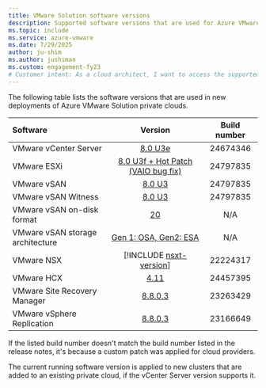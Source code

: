 ```yaml
---
title: VMware Solution software versions
description: Supported software versions that are used for Azure VMware Solution.
ms.topic: include
ms.service: azure-vmware
ms.date: 7/29/2025
author: ju-shim
ms.author: jushiman
ms.custom: engagement-fy23
# Customer intent: As a cloud architect, I want to access the supported software version details for Azure VMware Solution, so that I can ensure compatibility and optimize configurations for new deployments in our private cloud environment.
---
```


<!-- Used in faq.md and concepts-private-clouds-clusters#host-maintenance-and-lifecycle-management and introduction#vmware-software-versions-->

The following table lists the software versions that are used in new deployments of Azure VMware Solution private clouds.

| Software                         |    Version   |    Build number   |
| :---                             |     :---:    |     :---:         |
| VMware vCenter Server            |    [8.0 U3e](https://techdocs.broadcom.com/us/en/vmware-cis/vsphere/vsphere/8-0/release-notes/vcenter-server-update-and-patch-release-notes/vsphere-vcenter-server-80u3e-release-notes.html) | 24674346 |
| VMware ESXi                      |    [8.0 U3f + Hot Patch (VAIO bug fix)](https://techdocs.broadcom.com/us/en/vmware-cis/vsphere/vsphere/8-0/release-notes/esxi-update-and-patch-release-notes/vsphere-esxi-80u3f-release-notes.html) | 24797835 |
| VMware vSAN                      |    [8.0 U3](https://techdocs.broadcom.com/us/en/vmware-cis/vsan/vsan/8-0/release-notes/vmware-vsan-803-release-notes.html) | 24797835 |
| VMware vSAN Witness              |    [8.0 U3](https://techdocs.broadcom.com/us/en/vmware-cis/vsan/vsan/8-0/release-notes/vmware-vsan-803-release-notes.html) | 24797835 |
| VMware vSAN on-disk format       |    [20](https://knowledge.broadcom.com/external/article?legacyId=2148493) | N/A |
| VMware vSAN storage architecture |    [Gen 1: OSA, Gen2: ESA](https://blogs.vmware.com/cloud-foundation/2022/08/31/comparing-the-original-storage-architecture-to-the-vsan-8-express-storage-architecture/) | N/A |
| VMware NSX                       |    [!INCLUDE [nsxt-version](nsxt-version.md)] | 22224317 |
| VMware HCX                       |    [4.11](https://techdocs.broadcom.com/us/en/vmware-cis/hcx/vmware-hcx/4-11/hcx-4-11-release-notes/vmware-hcx-411-release-notes.html) | 24457395 |
| VMware Site Recovery Manager     |    [8.8.0.3](https://techdocs.broadcom.com/us/en/vmware-cis/live-recovery/site-recovery-manager/8-8/release-notes/vmware-site-recovery-manager-8803-release-notes.html) | 23263429 |
| VMware vSphere Replication       |    [8.8.0.3](https://techdocs.broadcom.com/us/en/vmware-cis/live-recovery/vsphere-replication/8-8/release-notes/vsphere-replication-8803-release-notes.html) | 23166649 |

If the listed build number doesn't match the build number listed in the release notes, it's because a custom patch was applied for cloud providers.

The current running software version is applied to new clusters that are added to an existing private cloud, if the vCenter Server version supports it.
